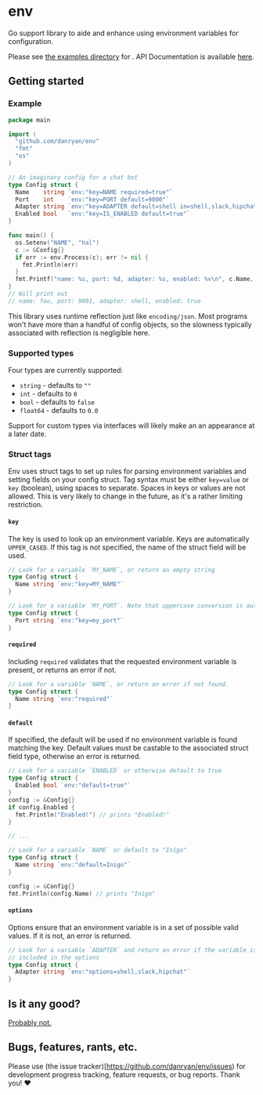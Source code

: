 # env

Go support library to aide and enhance using environment variables for configuration.

Please see [the examples directory](examples/) for . API Documentation is available [here](http://godoc.org/github.com/danryan/env).


## Getting started

### Example

```go
package main

import (
  "github.com/danryan/env"
  "fmt"
  "os"
)

// An imaginary config for a chat bot
type Config struct {
  Name    string `env:"key=NAME required=true"`
  Port    int    `env:"key=PORT default=9000"`
  Adapter string `env:"key=ADAPTER default=shell in=shell,slack,hipchat"`
  Enabled bool   `env:"key=IS_ENABLED default=true"`
}

func main() {
  os.Setenv("NAME", "hal")
  c := &Config{}
  if err := env.Process(c); err != nil {
    fmt.Println(err)
  }
  fmt.Printf("name: %s, port: %d, adapter: %s, enabled: %v\n", c.Name, c.Port, c.Adapter, c.Enabled)
}
// Will print out
// name: foo, port: 9001, adapter: shell, enabled: true
```


This library uses runtime reflection just like `encoding/json`. Most programs won't have more than a handful of config objects, so the slowness typically associated with reflection is negligible here. 

### Supported types

Four types are currently supported: 

* `string` - defaults to `""`
* `int` - defaults to `0`
* `bool` - defaults to `false`
* `float64` - defaults to `0.0` 

Support for custom types via interfaces will likely make an an appearance at a later date.

### Struct tags

Env uses struct tags to set up rules for parsing environment variables and setting fields on your config struct. Tag syntax must be either `key=value` or `key` (boolean), using spaces to separate. Spaces in keys or values are not allowed. This is very likely to change in the future, as it's a rather limiting restriction.

#### `key`

The key is used to look up an environment variable. Keys are automatically `UPPER_CASED`. If this tag is not specified, the name of the struct field will be used.

```go
// Look for a variable `MY_NAME`, or return an empty string
type Config struct {
  Name string `env:"key=MY_NAME"`
}

// Look for a variable `MY_PORT`. Note that uppercase conversion is automatic.
type Config struct {
  Port string `env:"key=my_port"`
}
```

#### `required`

Including `required` validates that the requested environment variable is present, or returns an error if not.

```go
// Look for a variable `NAME`, or return an error if not found.
type Config struct {
  Name string `env:"required"`
}
```

#### `default`

If specified, the default will be used if no environment variable is found matching the key. Default values must be castable to the associated struct field type, otherwise an error is returned. 

```go
// Look for a variable `ENABLED` or otherwise default to true
type Config struct {
  Enabled bool `env:"default=true"`
}
config := &Config{}
if config.Enabled {
  fmt.Println("Enabled!") // prints "Enabled!"
}

// ...

// Look for a variable `NAME` or default to "Inigo"
type Config struct {
  Name string `env:"default=Inigo"`
}

config := &Config{}
fmt.Println(config.Name) // prints "Inigo"
```

#### `options` 

Options ensure that an environment variable is in a set of possible valid values. If it is not, an error is returned.

```go
// Look for a variable `ADAPTER` and return an error if the variable is not
// included in the options
type Config struct {
  Adapter string `env:"options=shell,slack,hipchat"`
}
```

## Is it any good?

[Probably not.](http://news.ycombinator.com/item?id=3067434)

## Bugs, features, rants, etc.

Please use (the issue tracker)[https://github.com/danryan/env/issues) for development progress tracking, feature requests, or bug reports. Thank you! :heart:
